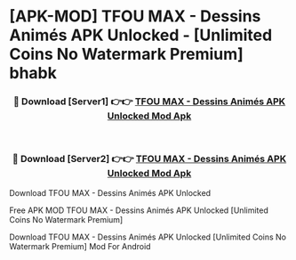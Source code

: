 # [APK-MOD] TFOU MAX - Dessins Animés APK Unlocked - [Unlimited Coins No Watermark Premium] bhabk



<div align="center">
<h3>🔴 Download [Server1] 👉👉 <a href="https://momento.my/?title=TFOU_MAX_-_Dessins_Animés_APK_Unlocked">TFOU MAX - Dessins Animés APK Unlocked Mod Apk</a></h3><br>

<h3>🔴 Download [Server2] 👉👉 <a href="https://momento.my/?title=TFOU_MAX_-_Dessins_Animés_APK_Unlocked">TFOU MAX - Dessins Animés APK Unlocked Mod Apk</a></h3>
</div>



Download TFOU MAX - Dessins Animés APK Unlocked 

Free APK MOD TFOU MAX - Dessins Animés APK Unlocked [Unlimited Coins No Watermark Premium]

Download TFOU MAX - Dessins Animés APK Unlocked [Unlimited Coins No Watermark Premium] Mod For Android
